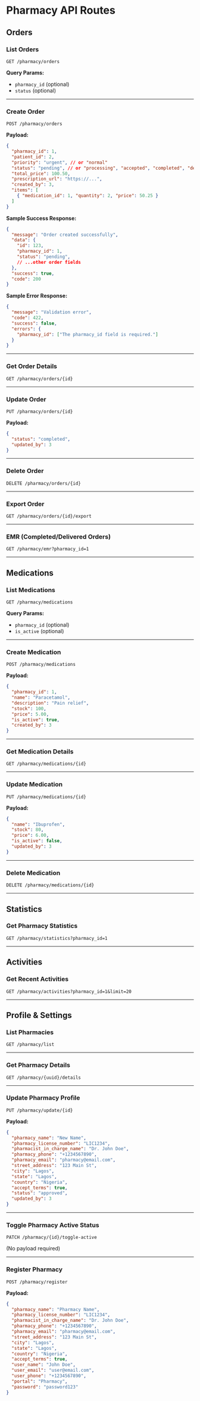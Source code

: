 # Pharmacy API Routes

## Orders

### List Orders
`GET /pharmacy/orders`

**Query Params:**
- `pharmacy_id` (optional)
- `status` (optional)

---

### Create Order
`POST /pharmacy/orders`

**Payload:**
```json
{
  "pharmacy_id": 1,
  "patient_id": 2,
  "priority": "urgent", // or "normal"
  "status": "pending", // or "processing", "accepted", "completed", "delivered", "dispensed", "declined"
  "total_price": 100.50,
  "prescription_url": "https://...",
  "created_by": 3,
  "items": [
    { "medication_id": 1, "quantity": 2, "price": 50.25 }
  ]
}
```

**Sample Success Response:**
```json
{
  "message": "Order created successfully",
  "data": {
    "id": 123,
    "pharmacy_id": 1,
    "status": "pending",
    // ...other order fields
  },
  "success": true,
  "code": 200
}
```

**Sample Error Response:**
```json
{
  "message": "Validation error",
  "code": 422,
  "success": false,
  "errors": {
    "pharmacy_id": ["The pharmacy_id field is required."]
  }
}
```

---

### Get Order Details
`GET /pharmacy/orders/{id}`

---

### Update Order
`PUT /pharmacy/orders/{id}`

**Payload:**
```json
{
  "status": "completed",
  "updated_by": 3
}
```

---

### Delete Order
`DELETE /pharmacy/orders/{id}`

---

### Export Order
`GET /pharmacy/orders/{id}/export`

---

### EMR (Completed/Delivered Orders)
`GET /pharmacy/emr?pharmacy_id=1`

---

## Medications

### List Medications
`GET /pharmacy/medications`

**Query Params:**
- `pharmacy_id` (optional)
- `is_active` (optional)

---

### Create Medication
`POST /pharmacy/medications`

**Payload:**
```json
{
  "pharmacy_id": 1,
  "name": "Paracetamol",
  "description": "Pain relief",
  "stock": 100,
  "price": 5.00,
  "is_active": true,
  "created_by": 3
}
```

---

### Get Medication Details
`GET /pharmacy/medications/{id}`

---

### Update Medication
`PUT /pharmacy/medications/{id}`

**Payload:**
```json
{
  "name": "Ibuprofen",
  "stock": 80,
  "price": 6.00,
  "is_active": false,
  "updated_by": 3
}
```

---

### Delete Medication
`DELETE /pharmacy/medications/{id}`

---

## Statistics

### Get Pharmacy Statistics
`GET /pharmacy/statistics?pharmacy_id=1`

---

## Activities

### Get Recent Activities
`GET /pharmacy/activities?pharmacy_id=1&limit=20`

---

## Profile & Settings

### List Pharmacies
`GET /pharmacy/list`

---

### Get Pharmacy Details
`GET /pharmacy/{uuid}/details`

---

### Update Pharmacy Profile
`PUT /pharmacy/update/{id}`

**Payload:**
```json
{
  "pharmacy_name": "New Name",
  "pharmacy_license_number": "LIC1234",
  "pharmacist_in_charge_name": "Dr. John Doe",
  "pharmacy_phone": "+1234567890",
  "pharmacy_email": "pharmacy@email.com",
  "street_address": "123 Main St",
  "city": "Lagos",
  "state": "Lagos",
  "country": "Nigeria",
  "accept_terms": true,
  "status": "approved",
  "updated_by": 3
}
```

---

### Toggle Pharmacy Active Status
`PATCH /pharmacy/{id}/toggle-active`

(No payload required)

---

### Register Pharmacy
`POST /pharmacy/register`

**Payload:**
```json
{
  "pharmacy_name": "Pharmacy Name",
  "pharmacy_license_number": "LIC1234",
  "pharmacist_in_charge_name": "Dr. John Doe",
  "pharmacy_phone": "+1234567890",
  "pharmacy_email": "pharmacy@email.com",
  "street_address": "123 Main St",
  "city": "Lagos",
  "state": "Lagos",
  "country": "Nigeria",
  "accept_terms": true,
  "user_name": "John Doe",
  "user_email": "user@email.com",
  "user_phone": "+1234567890",
  "portal": "Pharmacy",
  "password": "password123"
}
``` 
